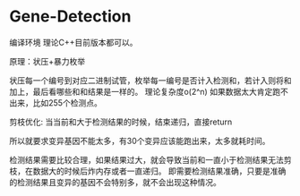 # Gene-Detection

编译环境 理论C++目前版本都可以。

原理：状压+暴力枚举

状压每一个编号到对应二进制试管，枚举每一编号是否计入检测和，若计入则将和加上，最后看哪些和和结果是一样的。
理论复杂度o(2^n)
如果数据太大肯定跑不出来，比如255个检测点。

剪枝优化:
当当前和大于检测结果的时候，结束递归，直接return

所以就要求变异基因不能太多，有30个变异应该能跑出来，太多就耗时间。

检测结果需要比较合理，如果结果过大，就会导致当前和一直小于检测结果无法剪枝，在数据大的时候后炸内存或者一直递归。
即需要检测结果准确，只要是准确的检测结果且变异的基因不会特别多，就不会出现这种情况。
